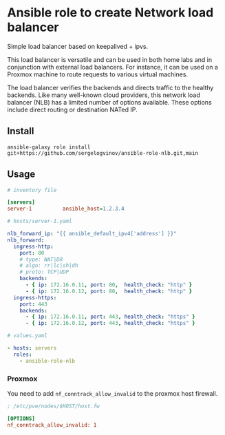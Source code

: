 # Ansible role to create Network load balancer

Simple load balancer based on keepalived + ipvs.

This load balancer is versatile and can be used in both home labs and in conjunction with external load balancers.
For instance, it can be used on a Proxmox machine to route requests to various virtual machines.

The load balancer verifies the backends and directs traffic to the healthy backends.
Like many well-known cloud providers, this network load balancer (NLB) has a limited number of options available.
These options include direct routing or destination NATed IP.

## Install

```shell
ansible-galaxy role install git+https://github.com/sergelogvinov/ansible-role-nlb.git,main
```

## Usage

```ini
# inventory file

[servers]
server-1          ansible_host=1.2.3.4
```


```yaml
# hosts/server-1.yaml

nlb_forward_ip: "{{ ansible_default_ipv4['address'] }}"
nlb_forward:
  ingress-http:
    port: 80
    # type: NAT|DR
    # algo: rr|lc|sh|dh
    # proto: TCP|UDP
    backends:
      - { ip: 172.16.0.11, port: 80,  health_check: "http" }
      - { ip: 172.16.0.12, port: 80,  health_check: "http" }
  ingress-https:
    port: 443
    backends:
      - { ip: 172.16.0.11, port: 443, health_check: "https" }
      - { ip: 172.16.0.12, port: 443, health_check: "https" }
```

```yaml
# values.yaml

- hosts: servers
  roles:
    - ansible-role-nlb
```

### Proxmox

You need to add `nf_conntrack_allow_invalid` to the proxmox host firewall.

```ini
; /etc/pve/nodes/$HOST/host.fw

[OPTIONS]
nf_conntrack_allow_invalid: 1
```
